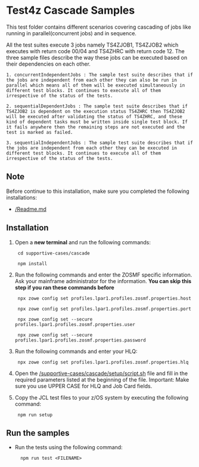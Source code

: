 # Test4z Cascade Samples

This test folder contains different scenarios covering cascading of jobs like running in parallel(concurrent jobs) and in sequence.

All the test suites execute 3 jobs namely TS4ZJOB1, TS4ZJOB2 which executes with return code 00/04 and TS4ZHRC with return code 12. 
The three sample files describe the way these jobs can be executed based on their dependencies on each other.

    1. concurrentIndependentJobs : The sample test suite describes that if the jobs are independent from each other they can also be run in parallel which means all of them will be executed simultaneously in different test blocks. It continues to execute all of them irrespective of the status of the tests.
          
    2. sequentialDependentJobs : The sample test suite describes that if TS4ZJOB2 is dependent on the execution status TS4ZHRC then TS4ZJOB2 will be executed after validating the status of TS4ZHRC, and these kind of dependent tasks must be written inside single test block. If it fails anywhere then the remaining steps are not executed and the test is marked as failed.

    3. sequentialIndependentJobs : The sample test suite describes that if the jobs are independent from each other they can be executed in different test blocks. It continues to execute all of them irrespective of the status of the tests.
    
## Note
Before continue to this installation, make sure you completed the following installations:
* [/Readme.md](/README.md)

   
## Installation

1. Open a **new terminal** and run the following commands:
    
        cd supportive-cases/cascade
    
        npm install

2. Run the following commands and enter the ZOSMF specific information. 
   Ask your mainframe administrator for the information.
   **You can skip this step if you ran these commands before**

        npx zowe config set profiles.lpar1.profiles.zosmf.properties.host
    
        npx zowe config set profiles.lpar1.profiles.zosmf.properties.port
    
        npx zowe config set --secure profiles.lpar1.profiles.zosmf.properties.user
    
        npx zowe config set --secure profiles.lpar1.profiles.zosmf.properties.password

3. Run the following commands and enter your HLQ:

        npx zowe config set profiles.lpar1.profiles.zosmf.properties.hlq
        
4. Open the [/supportive-cases/cascade/setup/script.sh](/supportive-cases/cascade/setup/script.sh) file and fill in the required parameters listed at the beginning of the file. Important: Make sure you use UPPER CASE for HLQ and Job Card fields.
                                                                 
5. Copy the JCL test files to your z/OS system by executing the following command: 

        npm run setup

## Run the samples

* Run the tests using the following command:

        npm run test <FILENAME>

